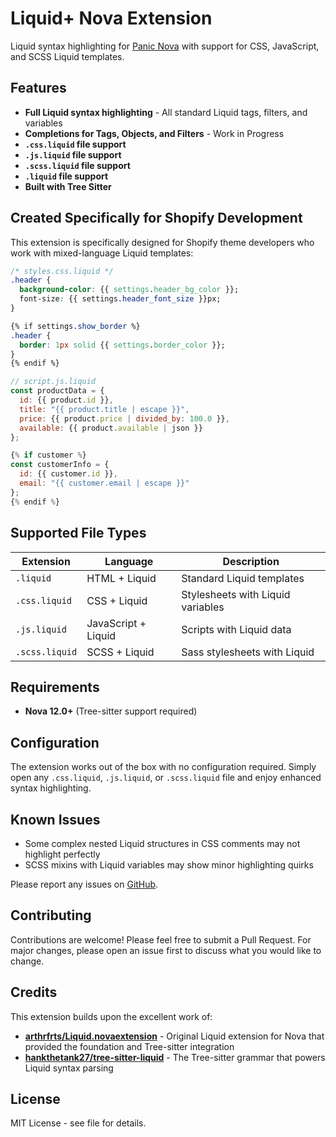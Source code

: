 # Liquid+ Nova Extension

Liquid syntax highlighting for [Panic Nova](https://nova.app) with support for CSS, JavaScript, and SCSS Liquid templates.

## Features

- **Full Liquid syntax highlighting** - All standard Liquid tags, filters, and variables
- **Completions for Tags, Objects, and Filters** - Work in Progress
- **`.css.liquid` file support**
- **`.js.liquid` file support**
- **`.scss.liquid` file support**
- **`.liquid` file support**
- **Built with Tree Sitter**

## Created Specifically for Shopify Development

This extension is specifically designed for Shopify theme developers who work with mixed-language Liquid templates:

```css
/* styles.css.liquid */
.header {
  background-color: {{ settings.header_bg_color }};
  font-size: {{ settings.header_font_size }}px;
}

{% if settings.show_border %}
.header {
  border: 1px solid {{ settings.border_color }};
}
{% endif %}
```

```javascript
// script.js.liquid
const productData = {
  id: {{ product.id }},
  title: "{{ product.title | escape }}",
  price: {{ product.price | divided_by: 100.0 }},
  available: {{ product.available | json }}
};

{% if customer %}
const customerInfo = {
  id: {{ customer.id }},
  email: "{{ customer.email | escape }}"
};
{% endif %}
```

## Supported File Types

| Extension      | Language            | Description                       |
| -------------- | ------------------- | --------------------------------- |
| `.liquid`      | HTML + Liquid       | Standard Liquid templates         |
| `.css.liquid`  | CSS + Liquid        | Stylesheets with Liquid variables |
| `.js.liquid`   | JavaScript + Liquid | Scripts with Liquid data          |
| `.scss.liquid` | SCSS + Liquid       | Sass stylesheets with Liquid      |

## Requirements

- **Nova 12.0+** (Tree-sitter support required)

## Configuration

The extension works out of the box with no configuration required. Simply open any `.css.liquid`, `.js.liquid`, or `.scss.liquid` file and enjoy enhanced syntax highlighting.

## Known Issues

- Some complex nested Liquid structures in CSS comments may not highlight perfectly
- SCSS mixins with Liquid variables may show minor highlighting quirks

Please report any issues on [GitHub](https://github.com/hello-jeff/Liquid-Plus.novaextension/issues).

## Contributing

Contributions are welcome! Please feel free to submit a Pull Request. For major changes, please open an issue first to discuss what you would like to change.

## Credits

This extension builds upon the excellent work of:

- **[arthrfrts/Liquid.novaextension](https://github.com/arthrfrts/Liquid.novaextension)** - Original Liquid extension for Nova that provided the foundation and Tree-sitter integration
- **[hankthetank27/tree-sitter-liquid](https://github.com/hankthetank27/tree-sitter-liquid)** - The Tree-sitter grammar that powers Liquid syntax parsing

## License

MIT License - see file for details.
